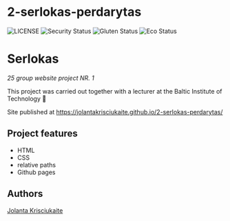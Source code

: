 # 2-serlokas-perdarytas

![LICENSE](https://img.shields.io/badge/license-MIT-blue.svg?style=flat-square)
![Security Status](https://img.shields.io/security-headers?label=Security&url=https%3A%2F%2Fgithub.com&style=flat-square)
![Gluten Status](https://img.shields.io/badge/Gluten-Free-green.svg)
![Eco Status](https://img.shields.io/badge/ECO-Friendly-green.svg)


# Serlokas

_25 group website project NR. 1_

This project was carried out together with a lecturer at the Baltic Institute of Technology 📝

Site published at https://jolantakrisciukaite.github.io/2-serlokas-perdarytas/

## Project features

- HTML
- CSS
- relative paths
- Github pages

## Authors

[Jolanta Krisciukaite](https://github.com/jolantakrisciukaite)
